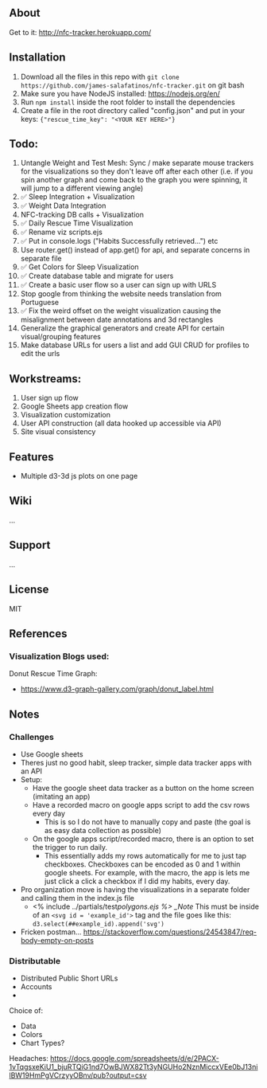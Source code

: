 ## About

Get to it: http://nfc-tracker.herokuapp.com/

## Installation

1. Download all the files in this repo with `git clone https://github.com/james-salafatinos/nfc-tracker.git` on git bash
2. Make sure you have NodeJS installed: https://nodejs.org/en/
3. Run `npm install` inside the root folder to install the dependencies
4. Create a file in the root directory called "config.json" and put in your keys:
   `{"rescue_time_key": "<YOUR KEY HERE>"}`

## Todo:

1. Untangle Weight and Test Mesh: Sync / make separate mouse trackers for the visualizations so they don't leave off after each other (i.e. if you spin another graph and come back to the graph you were spinning, it will jump to a different viewing angle)
2. :white_check_mark: Sleep Integration + Visualization
3. :white_check_mark: Weight Data Integration
4. NFC-tracking DB calls + Visualization
5. :white_check_mark: Daily Rescue Time Visualization
6. :white_check_mark: Rename viz scripts.ejs
7. :white_check_mark: Put in console.logs ("Habits Successfully retrieved...") etc
8. Use router.get() instead of app.get() for api, and separate concerns in separate file
9. :white_check_mark: Get Colors for Sleep Visualization
10. :white_check_mark: Create database table and migrate for users
11. :white_check_mark: Create a basic user flow so a user can sign up with URLS
12. Stop google from thinking the website needs translation from Portuguese
13. :white_check_mark: Fix the weird offset on the weight visualization causing the misalignment between date annotations and 3d rectangles
14. Generalize the graphical generators and create API for certain visual/grouping features
15. Make database URLs for users a list and add GUI CRUD for profiles to edit the urls

## Workstreams:

1. User sign up flow
2. Google Sheets app creation flow
3. Visualization customization
4. User API construction (all data hooked up accessible via API)
5. Site visual consistency

## Features

- Multiple d3-3d js plots on one page

## Wiki

...

## Support

...

## License

MIT

## References

### Visualization Blogs used:

Donut Rescue Time Graph:

- https://www.d3-graph-gallery.com/graph/donut_label.html

## Notes

### Challenges

- Use Google sheets
- Theres just no good habit, sleep tracker, simple data tracker apps with an API
- Setup:
  - Have the google sheet data tracker as a button on the home screen (imitating an app)
  - Have a recorded macro on google apps script to add the csv rows every day
    - This is so I do not have to manually copy and paste (the goal is as easy data collection as possible)
  - On the google apps script/recorded macro, there is an option to set the trigger to run daily.
    - This essentially adds my rows automatically for me to just tap checkboxes. Checkboxes can be encoded as 0 and 1 within google sheets. For example, with the macro, the app is lets me just click a click a checkbox if I did my habits, every day.
- Pro organization move is having the visualizations in a separate folder and calling them in the index.js file
  - <% include ../partials/test*polygons.ejs %>
    \_Note* This must be inside of an `<svg id = 'example_id'>` tag and the file goes like this: `d3.select(##example_id).append('svg')`
- Fricken postman... https://stackoverflow.com/questions/24543847/req-body-empty-on-posts

### Distributable

- Distributed Public Short URLs
- Accounts
-

Choice of:

- Data
- Colors
- Chart Types?

Headaches:
https://docs.google.com/spreadsheets/d/e/2PACX-1vTqgsxeKiU1_bjuRTQiG1nd7OwBJWX82Tt3yNGUHo2NznMiccxVEe0bJ13nilBW19HmPgVCrzyyOBnv/pub?output=csv
